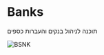 # Banks
תוכנה לניהול בנקים והעברות כספים

![BSNK](https://user-images.githubusercontent.com/86796339/158105610-67c9fa19-f1df-47d3-9b1f-9217e8d93507.PNG)

